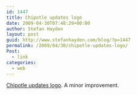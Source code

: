 ```yaml
---
id: 1447
title: Chipotle updates logo
date: 2009-04-30T07:48:29+00:00
author: Stefan Hayden
layout: post
guid: http://www.stefanhayden.com/blog/?p=1447
permalink: /2009/04/30/chipotle-updates-logo/
Post:
  - link
categories:
  - web
---
```

<a href="http://www.underconsideration.com/brandnew/archives/a_new_chipotle_pepper_harvest.php">Chipotle updates logo</a>. A minor improvement. 